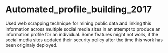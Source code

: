 # Automated_profile_building_2017

Used web scrapping technique for mining public data and linking this information across multiple social media sites in an attempt to produce an information profile for an individual. Some features might not work, if the social media sites updated their security policy after the time this work has been originaly deployed. 
